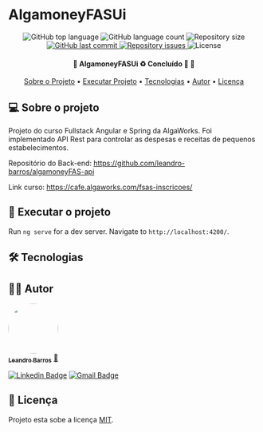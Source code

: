 # AlgamoneyFASUi

<p align="center">
  <img alt="GitHub top language" src="https://img.shields.io/github/languages/top/leandro-barros/algamoneyFAS-ui.svg">

  <img alt="GitHub language count" src="https://img.shields.io/github/languages/count/leandro-barros/algamoneyFAS-ui.svg">

  <img alt="Repository size" src="https://img.shields.io/github/repo-size/leandro-barros/algamoneyFAS-ui.svg">
  
  <a href="https://github.com/leandro-barros/algamoneyFAS-ui/commits/master">
    <img alt="GitHub last commit" src="https://img.shields.io/github/last-commit/leandro-barros/algamoneyFAS-ui.svg">
  </a>

  <a href="https://github.com/leandro-barros/algamoneyFAS-ui/issues">
    <img alt="Repository issues" src="https://img.shields.io/github/issues/leandro-barros/algamoneyFAS-ui.svg">
  </a>

  <img alt="License" src="https://img.shields.io/badge/license-MIT-brightgreen">
</p>

<h4 align="center"> 
	🚧  AlgamoneyFASUi ♻️ Concluído 🚀 🚧
</h4>

<p align="center">
 <a href="#-sobre-o-projeto">Sobre o Projeto</a> •
 <a href="#-executar-o-projeto">Executar Projeto</a> • 
 <a href="#-tecnologias">Tecnologias</a> • 
 <a href="#-autor">Autor</a> • 
 <a href="#-licença">Licença</a>
</p>

## 💻 Sobre o projeto

Projeto do curso Fullstack Angular e Spring da AlgaWorks. Foi implementado API Rest para controlar as despesas e receitas de pequenos estabelecimentos.

Repositório do Back-end: https://github.com/leandro-barros/algamoneyFAS-api

Link curso: https://cafe.algaworks.com/fsas-inscricoes/

## 🚀 Executar o projeto

Run `ng serve` for a dev server. Navigate to `http://localhost:4200/`. 

## 🛠 Tecnologias

## 👨‍💻 Autor

<a href="https://www.linkedin.com/in/leandroebarros/">
   <img style="border-radius: 50%;" src="https://avatars.githubusercontent.com/u/13985064?v=4" width="100px;" alt=""/>
  <br />
  <sub><b>Leandro Barros</b></sub></a> <a href="https://www.linkedin.com/in/leandroebarros/" title="leandro">🚀
</a>

[![Linkedin Badge](https://img.shields.io/badge/-Leandro-blue?style=flat-square&logo=Linkedin&logoColor=white&link=https://www.linkedin.com/in/leandroebarros/)](https://www.linkedin.com/in/leandroebarros/) 
[![Gmail Badge](https://img.shields.io/badge/-leandroedbarros@gmail.com-c14438?style=flat-square&logo=Gmail&logoColor=white&link=mailto:leandroedbarros@gmail.com)](leandroedbarros@gmail.com)

## 📝 Licença

Projeto esta sobe a licença [MIT](./LICENSE).
